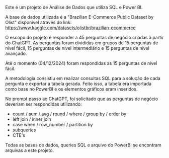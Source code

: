 Este é um projeto de Análise de Dados que
utiliza SQL e Power BI.

A base de dados utilizada é a "Brazilian E-Commerce Public Dataset by Olist"
disponível através do link: https://www.kaggle.com/datasets/olistbr/brazilian-ecommerce

O escopo do projeto é responder a 45 perguntas de negócio
criadas à partir do ChatGPT. As perguntas foram divididas em
grupos de 15 perguntas de nível fácil, 15 perguntas de nível intermediário
e 15 perguntas de nível avançado.

Até o momento (04/12/2024) foram respondidas as 15 perguntas de nível fácil.

A metodologia consistiu em realizar consultas SQL para a solução de 
cada pergunta e exportar a tabela gerada. Feito isso, a tabela era
importada como base no PowerBI e os elementos gráficos eram inseridos.

No prompt passo ao ChatGPT, foi solicitado que as perguntas de negócio 
deveriam ser respondidas utilizando:
- count / sum / avg / round / where / group by / order by
- left join / inner join
- case when / row_number / partition by
- subqueries
- CTE's

Todas as bases de dados, queries SQL e arquivo do PowerBI se encontram arquivas a este projeto.



